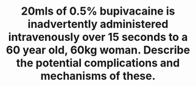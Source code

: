 ---
title: "20mls of 0.5% bupivacaine is inadvertently administered intravenously over 15 seconds to a 60 year old, 60kg woman. Describe the potential complications and mechanisms of these."
entityType: SAQ
exam: PEX
college: ANZCA
year: 2014
sitting: B
question: 6
passRate: 51
EC_expectedDomains:
- "The wording of this question describes a situation that is a life-threatening medical emergency."
- "The potential complications are cardiovascular and CNS toxicity."
- "The question asked for the mechanism by which bupivacaine caused toxicity as well as a description of CNS and the CVS signs and symptoms."
EC_extraCredit:
- "The correct CC/CNS ratio for bupivacaine with an explanation of the significance of this ratio in the situation described assisted candidates."
- "Better answers included a calculation of an expected plasma level and related this to toxic plasma levels."
EC_errorsCommon:
- "An appreciation of this was lacking in many answers."
- "A number of candidates miscalculated the dose of bupivacaine being administered and others confused maximum safe dosing, toxic doses and what occurs when a near maximum dose of bupivacaine is administered intravenously."
- "Some answers incorrectly described the mechanism of channel blockade."
- "General information about local anaesthetics, the treatment of local anaesthetic toxicity, local anaesthetic allergy and tissue toxicity were not relevant."
---